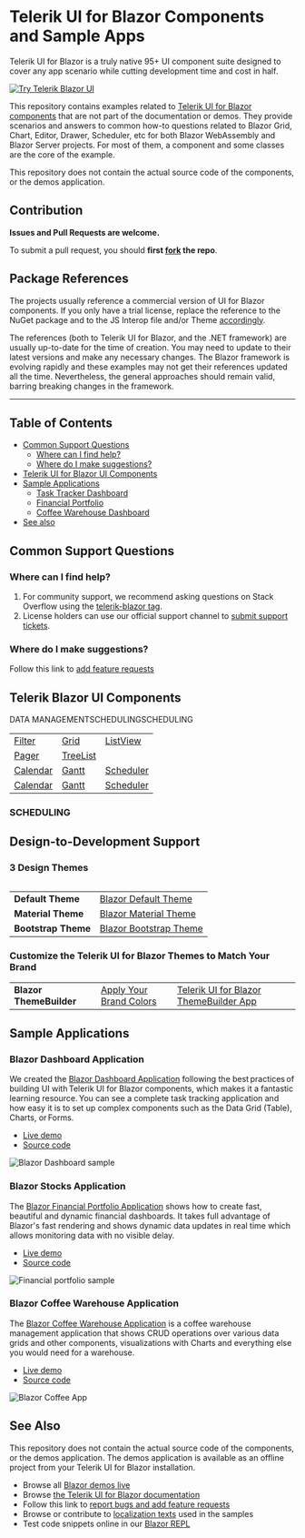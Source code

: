 
# Telerik UI for Blazor Components and Sample Apps

Telerik UI for Blazor is a truly native 95+ UI component suite designed to cover any app scenario while cutting development time and cost in half.

[![Try Telerik Blazor UI](images/banner.png)](https://www.telerik.com/blazor-ui/?utm_medium=referral&utm_source=github&utm_campaign=blazor-ui-trial-gh-public-readme)

This repository contains examples related to [Telerik UI for Blazor components](https://www.telerik.com/blazor-ui?utm_medium=referral&utm_source=github&utm_campaign=blazor-ui-trial-gh-public-readme) that are not part of the documentation or demos. They provide scenarios and answers to common how-to questions related to Blazor Grid, Chart, Editor, Drawer, Scheduler, etc for both Blazor WebAssembly and Blazor Server projects. For most of them, a component and some classes are the core of the example.

This repository does not contain the actual source code of the components, or the demos application. 
  
## Contribution

**Issues and Pull Requests are welcome.** 

To submit a pull request, you should **first [fork](https://docs.github.com/en/free-pro-team@latest/github/getting-started-with-github/fork-a-repo) the repo**.

## Package References

The projects usually reference a commercial version of UI for Blazor components. If you only have a trial license, replace the reference to the NuGet package and to the JS Interop file and/or Theme [accordingly](https://docs.telerik.com/blazor-ui/getting-started/what-you-need?utm_medium=referral&utm_source=github&utm_campaign=blazor-ui-trial-gh-public-readme).

The references (both to Telerik UI for Blazor, and the .NET framework) are usually up-to-date for the time of creation. You may need to update to their latest versions and make any necessary changes. The Blazor framework is evolving rapidly and these examples may not get their references updated all the time. Nevertheless, the general approaches should remain valid, barring breaking changes in the framework.
***

## Table of Contents

* [Common Support Questions](#common-support-questions)
  * [Where can I find help?](#where-can-i-find-help)
  * [Where do I make suggestions?](#where-can-i-make-suggestions)
* [Telerik UI for Blazor UI Components](#blazor-ui-components)
* [Sample Applications](#sample-applications)
  * [Task Tracker Dashboard](#user-content-financial-portfolio-application)
  * [Financial Portfolio](#user-content-file-manager-template-application)
  * [Coffee Warehouse Dashboard](#user-content-blazor-dashboard-application)
* [See also](#see-also)

## Common Support Questions

### Where can I find help?

1. For community support, we recommend asking questions on Stack Overflow using the [telerik-blazor tag](http://stackoverflow.com/questions/tagged/telerik-blazor).
2. License holders can use our official support channel to [submit support tickets](https://www.telerik.com/account/support-tickets?utm_medium=referral&utm_source=github&utm_campaign=blazor-ui-trial-gh-public-readme).

### Where do I make suggestions?

Follow this link to [add feature requests](https://feedback.telerik.com/blazor?utm_medium=referral&utm_source=github&utm_campaign=blazor-ui-trial-gh-public-readme)

## Telerik Blazor UI Components

<table>
<tbody>
  <tr>DATA MANAGEMENT</tr>
  <tr>
	  <td><a href="(https://www.telerik.com/blazor-ui/filter?utm_medium=referral&utm_source=github&utm_campaign=blazor-ui-trial-gh-public-readme">Filter</a></td>
	  <td><a href="(https://www.telerik.com/blazor-ui/grid?utm_medium=referral&utm_source=github&utm_campaign=blazor-ui-trial-gh-public-readme">Grid</a></td>
	  <td><a href="(https://www.telerik.com/blazor-ui/listview?utm_medium=referral&utm_source=github&utm_campaign=blazor-ui-trial-gh-public-readme">ListView</a></td>
  </tr>
  <tr>
	  <td><a href="(https://www.telerik.com/blazor-ui/pager?utm_medium=referral&utm_source=github&utm_campaign=blazor-ui-trial-gh-public-readme">Pager</a></td>
	  <td><a href="(https://www.telerik.com/blazor-ui/treelist?utm_medium=referral&utm_source=github&utm_campaign=blazor-ui-trial-gh-public-readme">TreeList</a></td>
  </tr>
  <tr>SCHEDULING</tr>
  <tr>
	  <td><a href="(https://www.telerik.com/blazor-ui/calendar?utm_medium=referral&utm_source=github&utm_campaign=blazor-ui-trial-gh-public-readme">Calendar</a></td>
	  <td><a href="(https://www.telerik.com/blazor-ui/gantt?utm_medium=referral&utm_source=github&utm_campaign=blazor-ui-trial-gh-public-readme">Gantt</a></td>
	  <td><a href="(https://www.telerik.com/blazor-ui/Scheduler?utm_medium=referral&utm_source=github&utm_campaign=blazor-ui-trial-gh-public-readme">Scheduler</a></td>
  </tr>
  
  <tr>SCHEDULING</tr>
  <tr>
	  <td><a href="(https://www.telerik.com/blazor-ui/calendar?utm_medium=referral&utm_source=github&utm_campaign=blazor-ui-trial-gh-public-readme">Calendar</a></td>
	  <td><a href="(https://www.telerik.com/blazor-ui/gantt?utm_medium=referral&utm_source=github&utm_campaign=blazor-ui-trial-gh-public-readme">Gantt</a></td>
	  <td><a href="(https://www.telerik.com/blazor-ui/Scheduler?utm_medium=referral&utm_source=github&utm_campaign=blazor-ui-trial-gh-public-readme">Scheduler</a></td>
  </tr>
</tbody>
<table>

### SCHEDULING


## Design-to-Development Support

### 3 Design Themes

<table><tbody>
<tr>
  <td><b>Default Theme</b></td>
  <td><a href="https://www.telerik.com/blazor-ui/components/styling/theme-default/">Blazor Default Theme</a></td>
</tr>
<tr>
  <td><b> Material Theme</b></td>
  <td><a href="https://www.telerik.com/blazor-ui/components/styling/theme-material/">Blazor  Material Theme</a></td>
</tr>
<tr>
  <td><b>Bootstrap Theme</b></td>
  <td><a href="https://www.telerik.com/blazor-ui/components/styling/theme-bootstrap/">Blazor Bootstrap Theme</a></td>
</tr>
</tbody></table>

### Customize the Telerik UI for Blazor Themes to Match Your Brand

<table><tbody>
<tr>
  <td><b>Blazor ThemeBuilder</b></td>
  <td><a href="https://www.telerik.com/blazor-ui/themebuilder-brand-colors/?utm_medium=referral&utm_source=github&utm_campaign=blazor-ui-trial-gh-public-readme">Apply Your Brand Colors</a></td>
  <td><a href="https://themebuilder.telerik.com/blazor-ui/?utm_medium=referral&utm_source=github&utm_campaign=blazor-ui-trial-gh-public-readme">Telerik UI for Blazor ThemeBuilder App</a></td>
</tr>
</tbody></table>

## Sample Applications

### Blazor Dashboard Application

We created the [Blazor Dashboard Application](https://demos.telerik.com/blazor-dashboard-app/?utm_medium=referral&utm_source=github&utm_campaign=blazor-ui-trial-gh-public-readme) following the best practices of building UI with Telerik UI for Blazor components, which makes it a fantastic learning resource. You can see a complete task tracking application and how easy it is to set up complex components such as the Data Grid (Table), Charts, or Forms.

* [Live demo](https://demos.telerik.com/blazor-dashboard-app/dashboard?utm_medium=referral&utm_source=github&utm_campaign=blazor-ui-trial-gh-public-readme)
* [Source code](https://github.com/telerik/blazor-ui/tree/master/sample-applications/blazor-dashboard)

![Blazor Dashboard sample](images/blazor-dashboard.png)

### Blazor Stocks Application

The [Blazor Financial Portfolio Application](https://demos.telerik.com/blazor-financial-portfolio/?utm_medium=referral&utm_source=github&utm_campaign=blazor-ui-trial-gh-public-readme) shows how to create fast, beautiful and dynamic financial dashboards. It takes full advantage of Blazor's fast rendering and shows dynamic data updates in real time which allows monitoring data with no visible delay.

* [Live demo](https://demos.telerik.com/blazor-financial-portfolio/?utm_medium=referral&utm_source=github&utm_campaign=blazor-ui-trial-gh-public-readme)
* [Source code](https://github.com/telerik/blazor-ui/tree/master/sample-applications/blazor-stocks)

![Financial portfolio sample](images/financial-portfolio.png)

### Blazor Coffee Warehouse Application

The [Blazor Coffee Warehouse Application](https://demos.telerik.com/blazor-coffee/?utm_medium=referral&utm_source=github&utm_campaign=blazor-ui-trial-gh-public-readme) is a coffee warehouse management application that shows CRUD operations over various data grids and other components, visualizations with Charts and everything else you would need for a warehouse.

* [Live demo](https://demos.telerik.com/blazor-coffee/?utm_medium=referral&utm_source=github&utm_campaign=blazor-ui-trial-gh-public-readme)
* [Source code](https://github.com/telerik/blazor-ui/tree/master/sample-applications/blazing-coffee)

![Blazor Coffee App](images/blazor-coffee-app.png)


## See Also

This repository does not contain the actual source code of the components, or the demos application. The demos application is available as an offline project from your Telerik UI for Blazor installation.

* Browse all [Blazor demos live](https://demos.telerik.com/blazor-ui?utm_medium=referral&utm_source=github&utm_campaign=blazor-ui-trial-gh-public-readme)
* Browse [the Telerik UI for Blazor documentation](https://docs.telerik.com/blazor-ui/introduction?utm_medium=referral&utm_source=github&utm_campaign=blazor-ui-trial-gh-public-readme)
* Follow this link to [report bugs and add feature requests](https://feedback.telerik.com/blazor?utm_medium=referral&utm_source=github&utm_campaign=blazor-ui-trial-gh-public-readme)
* Browse or contribute to [localization texts](https://github.com/telerik/blazor-ui-messages) used in the samples
* Test code snippets online in our  [Blazor REPL](https://blazorrepl.telerik.com/?utm_medium=referral&utm_source=github&utm_campaign=blazor-ui-trial-gh-public-readme)
